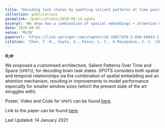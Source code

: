 ```yaml
---
title: "Decoding task states by spotting salient patterns at time points and brain regions"
collection: publications
permalink: /publications/2020-08-15-spots
excerpt: 'We show how a combination of spatial embeddings + attention mechanism effectively capture spatiotemporal patterns in task-fMRI scans, especially over small time windows (<<1min).'
date: 2020-08-05
venue: 'MLCN'
paperurl: 'https://link.springer.com/chapter/10.1007/978-3-030-66843-3_9'
citation: 'Chan, Y. H., Gupta, S., Kasun, L. C., & Rajapakse, J. C. (2020). Decoding Task States by Spotting Salient Patterns at Time Points and Brain Regions. In Machine Learning in Clinical Neuroimaging and Radiogenomics in Neuro-oncology (pp. 88-97). Springer, Cham.'
---
```


**tl;dr**

We proposed a customised architecture, Salient Patterns Over Time and Space (`SPOTS`), for decoding brain task states. SPOTS considers both spatial and temporal relationships via the combination of spatial embedding and an attention mechanism, resulting in improvements to model performance especially for smaller window sizes (which the present state of the art struggles with).

Poster, Video and Code for `SPOTS` can be found [here](https://github.com/SCSE-Biomedical-Computing-Group/SPOTS).

Link to the paper can be found [here](https://link.springer.com/chapter/10.1007/978-3-030-66843-3_9).

Last Updated: 14 January 2021
